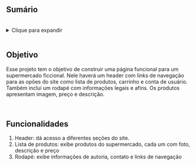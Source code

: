 
## Sumário
<br>
<details>
  <summary>Clique para expandir</summary>
  <ul>
    <li><a href="#objetivo">Objetivo</a></li>
    <li><a href="#funcionalidades">Funcionalidades</a></li>
  </ul>
</details>
<br>

## Objetivo
<p>Esse projeto tem o objetivo de construir uma página funcional para um supermercado ficcional. Nele haverá um header com links de navegação para as opões do site como lista de produtos, carrinho e conta de usuário. Também inclui um rodapé com informações legais e afins. Os produtos apresentam imagem, preço e descrição.</p>
<br>

## Funcionalidades
<ol>
  <li>Header: dá acesso a diferentes seções do site.</code></li>
  <li>Lista de produtos: exibe produtos do supermercado, cada um com foto, descrição e preço</li>
  <li>Rodapé: exibe informações de autoria, contato e links de navegação</li>
</ol>
<br>
